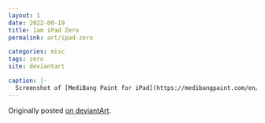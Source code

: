 ```yaml
---
layout: 1
date: 2022-08-19
title: 1am iPad Zero
permalink: art/ipad-zero

categories: misc
tags: zero
site: deviantart

caption: |-
  Screenshot of [MediBang Paint for iPad](https://medibangpaint.com/en/) in which Zero's head and tail break the onscreen canvas. Zero is semi-transparent, which shows the sketch and UI underneath; squares of the colors used are in the margins.
---
```

Originally posted [on deviantArt](https://www.deviantart.com/a-flyleaf/art/1am-lizord-926448564).